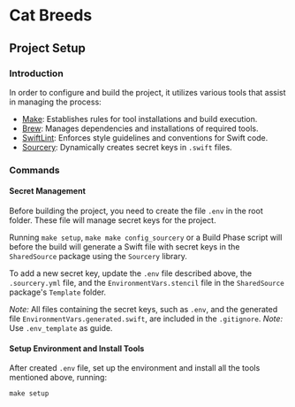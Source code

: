 # Cat Breeds

## Project Setup

### Introduction

In order to configure and build the project, it utilizes various tools that assist in managing the process:
  
  - [Make](https://www.gnu.org/software/make/): Establishes rules for tool installations and build execution.
  - [Brew](https://docs.brew.sh): Manages dependencies and installations of required tools.
  - [SwiftLint](https://github.com/realm/SwiftLint): Enforces style guidelines and conventions for Swift code.
  - [Sourcery](https://github.com/krzysztofzablocki/Sourcery): Dynamically creates secret keys in `.swift` files.


### Commands

#### Secret Management

Before building the project, you need to create the file `.env` in the root folder. These file will manage secret keys for the project.

Running `make setup`, `make make config_sourcery` or a Build Phase script will before the build will generate a Swift file with secret keys in the `SharedSource` package using the `Sourcery` library.

To add a new secret key, update the `.env` file described above, the `.sourcery.yml` file, and the `EnvironmentVars.stencil` file in the `SharedSource` package's `Template` folder.

*Note:* All files containing the secret keys, such as `.env`, and the generated file `EnvironmentVars.generated.swift`, are included in the `.gitignore`.
*Note:* Use `.env_template` as guide.

#### Setup Environment and Install Tools

After created `.env` file, set up the environment and install all the tools mentioned above, running:

`make setup`
